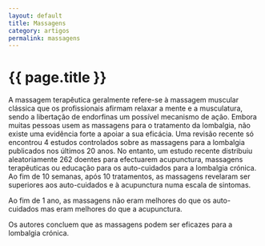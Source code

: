 ```yaml
---
layout: default
title: Massagens
category: artigos
permalink: massagens
---
```


# {{ page.title }}

A massagem terapêutica geralmente refere-se à massagem muscular clássica que os profissionais afirmam relaxar a mente e a musculatura, sendo a libertação de endorfinas um possível mecanismo de ação. Embora muitas pessoas usem as massagens para o tratamento da lombalgia, não existe uma evidência forte a apoiar a sua eficácia. Uma revisão recente só encontrou 4 estudos controlados sobre as massagens para a lombalgia publicados nos últimos 20 anos. No entanto, um estudo recente distribuiu aleatoriamente 262 doentes para efectuarem acupunctura, massagens terapêuticas ou educação para os auto-cuidados para a lombalgia crónica. Ao fim de 10 semanas, após 10 tratamentos, as massagens revelaram ser superiores aos auto-cuidados e à acupunctura numa escala de sintomas.

Ao fim de 1 ano, as massagens não eram melhores do que os auto-cuidados mas eram melhores do que a acupunctura.

Os autores concluem que as massagens podem ser eficazes para a lombalgia crónica.
